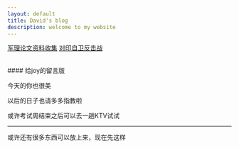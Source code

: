 ```yaml
---
layout: default
title: David's blog
description: welcome to my website
---
```

[军理论文资料收集](_posts/2020-11-15-resource.md)
[对印自卫反击战](_posts/2020-11-15-India.md)

<br>
#### 给joy的留言版

今天的你也很美

以后的日子也请多多指教啦

或许考试周结束之后可以去一趟KTV试试

-------
或许还有很多东西可以放上来，现在先这样